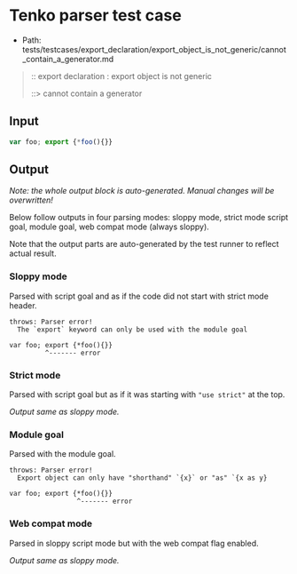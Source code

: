 # Tenko parser test case

- Path: tests/testcases/export_declaration/export_object_is_not_generic/cannot_contain_a_generator.md

> :: export declaration : export object is not generic
>
> ::> cannot contain a generator

## Input

`````js
var foo; export {*foo(){}}
`````

## Output

_Note: the whole output block is auto-generated. Manual changes will be overwritten!_

Below follow outputs in four parsing modes: sloppy mode, strict mode script goal, module goal, web compat mode (always sloppy).

Note that the output parts are auto-generated by the test runner to reflect actual result.

### Sloppy mode

Parsed with script goal and as if the code did not start with strict mode header.

`````
throws: Parser error!
  The `export` keyword can only be used with the module goal

var foo; export {*foo(){}}
         ^------- error
`````

### Strict mode

Parsed with script goal but as if it was starting with `"use strict"` at the top.

_Output same as sloppy mode._

### Module goal

Parsed with the module goal.

`````
throws: Parser error!
  Export object can only have "shorthand" `{x}` or "as" `{x as y}

var foo; export {*foo(){}}
                 ^------- error
`````


### Web compat mode

Parsed in sloppy script mode but with the web compat flag enabled.

_Output same as sloppy mode._
